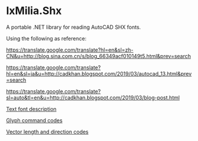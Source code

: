 ﻿IxMilia.Shx
===========

A portable .NET library for reading AutoCAD SHX fonts.

Using the following as reference:

https://translate.google.com/translate?hl=en&sl=zh-CN&u=http://blog.sina.com.cn/s/blog_66349acf010149t5.html&prev=search

https://translate.google.com/translate?hl=en&sl=ja&u=http://cadkhan.blogspot.com/2019/03/autocad_13.html&prev=search

https://translate.google.com/translate?sl=auto&tl=en&u=http://cadkhan.blogspot.com/2019/03/blog-post.html

[Text font description](https://help.autodesk.com/view/ACD/2020/ENU/?guid=GUID-9BBE5B28-DF02-4EC5-863A-BA04AB6F5EF1)

[Glyph command codes](https://help.autodesk.com/view/ACD/2020/ENU/?guid=GUID-06832147-16BE-4A66-A6D0-3ADF98DC8228)

[Vector length and direction codes](https://help.autodesk.com/view/ACD/2020/ENU/?guid=GUID-0A8E12A1-F4AB-44AD-8A9B-2140E0D5FD23)
